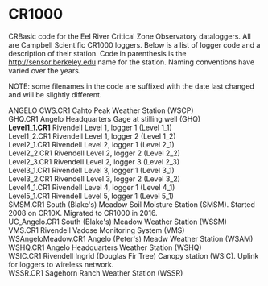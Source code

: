 # CR1000
CRBasic code for the Eel River Critical Zone Observatory dataloggers. All are Campbell Scientific CR1000 loggers. Below is a list of logger code and a description of their station. Code in parenthesis is the http://sensor.berkeley.edu name for the station. Naming conventions have varied over the years.  

NOTE: some filenames in the code are suffixed with the date last changed and will be slightly different.  

ANGELO CWS.CR1		Cahto Peak Weather Station (WSCP)  
GHQ.CR1			Angelo Headquarters Gage at stilling well (GHQ)  
**Level1_1.CR1**	Rivendell Level 1, logger 1 (Level 1_1)  
Level1_2.CR1		Rivendell Level 1, logger 2 (Level 1_2)  
Level2_1.CR1		Rivendell Level 2, logger 1 (Level 2_1)  
Level2_2.CR1		Rivendell Level 2, logger 2 (Level 2_2)  
Level2_3.CR1		Rivendell Level 2, logger 3 (Level 2_3)  
Level3_1.CR1		Rivendell Level 3, logger 1 (Level 3_1)  
Level3_2.CR1		Rivendell Level 3, logger 2 (Level 3_2)  
Level4_1.CR1		Rivendell Level 4, logger 1 (Level 4_1)  
Level5_1.CR1		Rivendell Level 5, logger 1 (Level 5_1)  
SMSM.CR1		South (Blake's) Meadow Soil Moisture Station (SMSM). Started 2008 on CR10X. Migrated to CR1000 in 2016.  
UC_Angelo.CR1		South (Blake's) Meadow Weather Station (WSSM)  
VMS.CR1			Rivendell Vadose Monitoring System (VMS)  
WSAngeloMeadow.CR1	Angelo (Peter's) Meadw Weather Station (WSAM)  
WSHQ.CR1		Angelo Headquarters Weather Station (WSHQ)  
WSIC.CR1		Rivendell Ingrid (Douglas Fir Tree) Canopy station (WSIC). Uplink for loggers to wireless network.  
WSSR.CR1		Sagehorn Ranch Weather Station (WSSR)  

